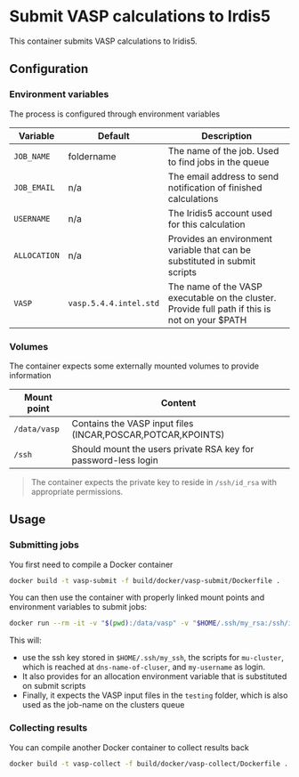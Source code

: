 # Submit VASP calculations to Irdis5

This container submits VASP calculations to Iridis5.

## Configuration
### Environment variables

The process is configured through environment variables

| Variable     | Default                | Description                                                                                    |
| ------------ | ---------------------- | ---------------------------------------------------------------------------------------------- |
| `JOB_NAME`   | foldername             | The name of the job. Used to find jobs in the queue                                            |
| `JOB_EMAIL`  | n/a                    | The email address to send notification of finished calculations                                |
| `USERNAME`   | n/a                    | The Iridis5 account used for this calculation                                                  |
| `ALLOCATION` | n/a                    | Provides an environment variable that can be substituted in submit scripts                     |
| `VASP`       | `vasp.5.4.4.intel.std` | The name of the VASP executable on the cluster. Provide full path if this is not on your $PATH |
### Volumes

The container expects some externally mounted volumes to provide information

| Mount point  | Content                                                        |
| ------------ | -------------------------------------------------------------- |
| `/data/vasp` | Contains the VASP input files (INCAR,POSCAR,POTCAR,KPOINTS)    |
| `/ssh`       | Should mount the users private RSA key for password-less login |

> The container expects the private key to reside in `/ssh/id_rsa` with appropriate permissions.

## Usage

### Submitting jobs

You first need to compile a Docker container

```bash
docker build -t vasp-submit -f build/docker/vasp-submit/Dockerfile . 
```

You can then use the container with properly linked mount points and environment variables to submit jobs:

```bash
docker run --rm -it -v "$(pwd):/data/vasp" -v "$HOME/.ssh/my_rsa:/ssh/id_rsa" -e CLUSTER=my-cluster -e HOSTNAME=dns-name-of-cluster -e USERNAME=my-username -e ALLOCATION=my-allocation vasp-submit testing
```

This will:

* use the ssh key stored in `$HOME/.ssh/my_ssh`, the scripts for `mu-cluster`, which is reached at `dns-name-of-cluser`, and `my-username` as login.
* It also provides for an allocation environment variable that is substituted on submit scripts
* Finally, it expects the VASP input files in the `testing` folder, which is also used as the job-name on the clusters queue

### Collecting results

You can compile another Docker container to collect results back

```bash
docker build -t vasp-collect -f build/docker/vasp-collect/Dockerfile . 
```

